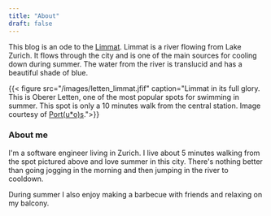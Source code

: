 ```yaml
---
title: "About"
draft: false
---
```


This blog is an ode to the [Limmat](https://en.wikipedia.org/wiki/Limmat). Limmat is a river flowing from Lake Zurich. It flows through the city and is one of the main sources for cooling down during summer. The water from the river is translucid and has a beautiful shade of blue.

{{< figure src="/images/letten_limmat.jfif" caption="Limmat in its full glory. This is Oberer Letten, one of the most popular spots for swimming in summer. This spot is only a 10 minutes walk from the central station. Image courtesy of [Port(u*o)s](https://commons.wikimedia.org/w/index.php?curid=7558136).">}}

### About me
I'm a software engineer living in Zurich. I live about 5 minutes walking from the spot pictured above and love summer in this city. There's nothing better than going jogging in the morning and then jumping in the river to cooldown.

During summer I also enjoy making a barbecue with friends and relaxing on my balcony.